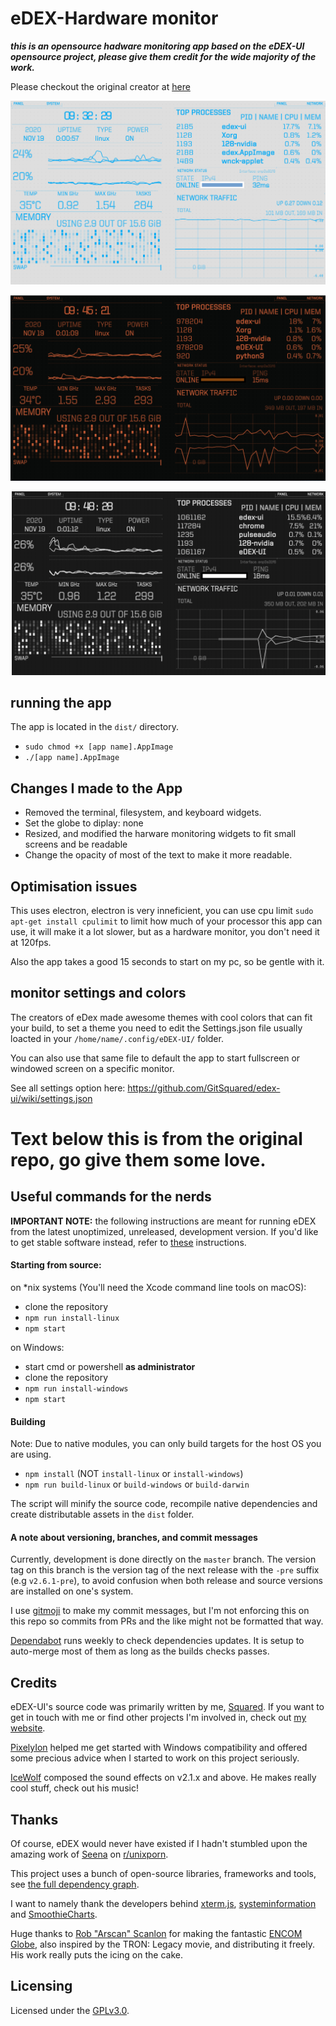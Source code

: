 # eDEX-Hardware monitor 

___this is an opensource hadware monitoring app based on the eDEX-UI opensource project, please give them credit for the wide majority of the work.___

Please checkout the original creator at [here](https://github.com/GitSquared)


![screenshot1](media/edex-screenshot.png "Interstellar Theme")

![screenshot2](media/blade-screenshot.png "Blade Theme")

![screenshot3](media/apollo-screenshot.png "Apollo Theme")

## running the app

The app is located in the `dist/` directory.

- `sudo chmod +x [app name].AppImage`
- `./[app name].AppImage`


## Changes I made to the App

- Removed the terminal, filesystem, and keyboard widgets.
- Set the globe to diplay: none
- Resized, and modified the harware monitoring widgets to fit small screens and be readable
- Change the opacity of most of the text to make it more readable. 

## Optimisation issues

This uses electron, electron is very inneficient, you can use cpu limit `sudo apt-get install cpulimit` to limit how much of your processor this app can use, it will make it a lot slower, but as a hardware monitor, you don't need it at 120fps.

Also the app takes a good 15 seconds to start on my pc, so be gentle with it.

## monitor settings and colors

The creators of eDex made awesome themes with cool colors that can fit your build, to set a theme you need to edit the Settings.json file usually loacted in your `/home/name/.config/eDEX-UI/` folder.

You can also use that same file to default the app to start fullscreen or windowed screen on a specific monitor.

See all settings option here: https://github.com/GitSquared/edex-ui/wiki/settings.json


# Text below this is from the original repo, go give them some love.

## Useful commands for the nerds

**IMPORTANT NOTE:** the following instructions are meant for running eDEX from the latest unoptimized, unreleased, development version. If you'd like to get stable software instead, refer to [these](#how-do-i-get-it) instructions.

#### Starting from source:
on *nix systems (You'll need the Xcode command line tools on macOS):
- clone the repository
- `npm run install-linux`
- `npm start`

on Windows:
- start cmd or powershell **as administrator**
- clone the repository
- `npm run install-windows`
- `npm start`

#### Building
Note: Due to native modules, you can only build targets for the host OS you are using.

- `npm install` (NOT `install-linux` or `install-windows`)
- `npm run build-linux` or `build-windows` or `build-darwin`

The script will minify the source code, recompile native dependencies and create distributable assets in the `dist` folder.

#### A note about versioning, branches, and commit messages
Currently, development is done directly on the `master` branch. The version tag on this branch is the version tag of the next release with the `-pre` suffix (e.g `v2.6.1-pre`), to avoid confusion when both release and source versions are installed on one's system.

I use [gitmoji](https://github.com/carloscuesta/gitmoji-cli) to make my commit messages, but I'm not enforcing this on this repo so commits from PRs and the like might not be formatted that way.

[Dependabot](https://dependabot.com) runs weekly to check dependencies updates. It is setup to auto-merge most of them as long as the builds checks passes.

## Credits
eDEX-UI's source code was primarily written by me, [Squared](https://github.com/GitSquared). If you want to get in touch with me or find other projects I'm involved in, check out [my website](https://squared.codebrew.fr).

[PixelyIon](https://github.com/PixelyIon) helped me get started with Windows compatibility and offered some precious advice when I started to work on this project seriously.

[IceWolf](https://soundcloud.com/iamicewolf) composed the sound effects on v2.1.x and above. He makes really cool stuff, check out his music!

## Thanks
Of course, eDEX would never have existed if I hadn't stumbled upon the amazing work of [Seena](https://github.com/seenaburns) on [r/unixporn](https://reddit.com/r/unixporn).

This project uses a bunch of open-source libraries, frameworks and tools, see [the full dependency graph](https://github.com/GitSquared/edex-ui/network/dependencies).

I want to namely thank the developers behind [xterm.js](https://github.com/xtermjs/xterm.js), [systeminformation](https://github.com/sebhildebrandt/systeminformation) and [SmoothieCharts](https://github.com/joewalnes/smoothie).

Huge thanks to [Rob "Arscan" Scanlon](https://github.com/arscan) for making the fantastic [ENCOM Globe](https://github.com/arscan/encom-globe), also inspired by the TRON: Legacy movie, and distributing it freely. His work really puts the icing on the cake.

## Licensing

Licensed under the [GPLv3.0](https://github.com/GitSquared/edex-ui/blob/master/LICENSE).

